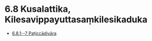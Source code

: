 

# 6.8 Kusalattika, Kilesavippayuttasaṃkilesikaduka

* [6.8.1--7 Paṭiccādivāra](6.8/6.8.1--7.md)



